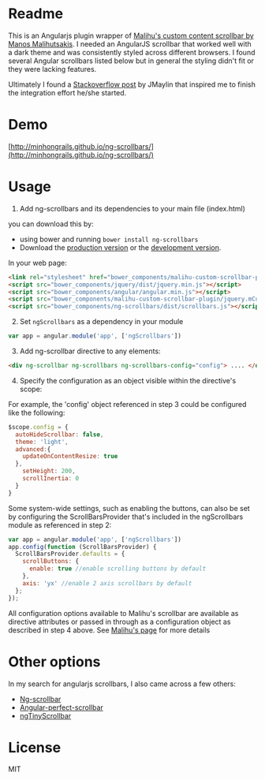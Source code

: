 # Readme

This is an Angularjs plugin wrapper of
[Malihu's custom content scrollbar by Manos Malihutsakis](http://manos.malihu.gr/jquery-custom-content-scroller/).
I needed an AngularJS scrollbar that worked well with a dark theme and was consistently styled across different browsers.
I found several Angular scrollbars listed below but in general the styling didn't fit or they were lacking
features.

Ultimately I found a [Stackoverflow post](http://stackoverflow.com/questions/21306853/using-a-directive-to-make-an-element-scrollable-in-angularjs) by JMaylin that inspired me to finish
the integration effort he/she started.

# Demo

[http://minhongrails.github.io/ng-scrollbars/](http://minhongrails.github.io/ng-scrollbars/)

# Usage

1. Add ng-scrollbars and its dependencies to your main file (index.html)

  you can download this by:
  * using bower and running `bower install ng-scrollbars`
  * Download the [production version][min] or the [development version][max].

  [min]: https://github.com/minhongrails/ng-scrollbars/blob/master/dist/scrollbars.js
  [max]: https://github.com/minhongrails/ng-scrollbars/blob/master/src/scrollbars.js

  In your web page:

  ```html
  <link rel="stylesheet" href="bower_components/malihu-custom-scrollbar-plugin/jquery.mCustomScrollbar.min.css" type="text/css"/>
  <script src="bower_components/jquery/dist/jquery.min.js"></script>
  <script src="bower_components/angular/angular.min.js"></script>
  <script src="bower_components/malihu-custom-scrollbar-plugin/jquery.mCustomScrollbar.concat.min.js"></script>
  <script src="bower_components/ng-scrollbars/dist/scrollbars.js"></script>
  ```

2. Set `ngScrollbars` as a dependency in your module
  ```javascript
  var app = angular.module('app', ['ngScrollbars'])
  ```

3. Add ng-scrollbar directive to any elements:
  ```html
  <div ng-scrollbar ng-scrollbars ng-scrollbars-config="config"> .... </div>
  ```

4. Specify the configuration as an object visible within the directive's scope:

For example, the 'config' object referenced in step 3 could be configured like the following:

  ```javascript
  $scope.config = {
    autoHideScrollbar: false,
    theme: 'light',
    advanced:{
      updateOnContentResize: true
    },
      setHeight: 200,
      scrollInertia: 0
    }
  }
  ```

Some system-wide settings, such as enabling the buttons, can also be set by configuring the
ScrollBarsProvider that's included in the ngScrollbars module as referenced in step 2:

  ```javascript
  var app = angular.module('app', ['ngScrollbars'])
  app.config(function (ScrollBarsProvider) {
    ScrollBarsProvider.defaults = {
      scrollButtons: {
        enable: true //enable scrolling buttons by default
      },
      axis: 'yx' //enable 2 axis scrollbars by default
    };
  });
  ```

All configuration options available to Malihu's scrollbar are available as directive
attributes or passed in through as a configuration object as described in step 4 above. See
[Malihu's page](http://manos.malihu.gr/jquery-custom-content-scroller/) for more details

# Other options

In my search for angularjs scrollbars, I also came across a few others:

* [Ng-scrollbar](https://github.com/asafdav/ng-scrollbar)
* [Angular-perfect-scrollbar](https://github.com/itsdrewmiller/angular-perfect-scrollbar)
* [ngTinyScrollbar](https://github.com/yads/ngTinyScrollbar)

# License

MIT 